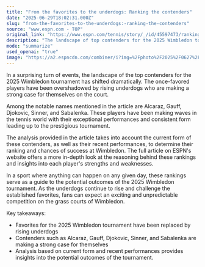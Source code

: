 ```yaml
---
title: "From the favorites to the underdogs: Ranking the contenders"
date: "2025-06-29T18:02:31.000Z"
slug: "from-the-favorites-to-the-underdogs:-ranking-the-contenders"
source: "www.espn.com - TOP"
original_link: "https://www.espn.com/tennis/story/_/id/45597473/ranking-top-contenders-2025-wimbledon-alcaraz-gauff-djokovic-sinner-sabalenka"
description: "The landscape of top contenders for the 2025 Wimbledon tournament has shifted dramatically, with rising underdogs like Alcaraz, Gauff, Djokovic, Sinner, and Sabalenka challenging the once-favored players, leading to an exciting and unpredictable competition on the grass courts."
mode: "summarize"
used_openai: "true"
image: "https://a2.espncdn.com/combiner/i?img=%2Fphoto%2F2025%2F0627%2Fr1512018_1296x729_16%2D9.jpg"
---
```


In a surprising turn of events, the landscape of the top contenders for the 2025 Wimbledon tournament has shifted dramatically. The once-favored players have been overshadowed by rising underdogs who are making a strong case for themselves on the court.

Among the notable names mentioned in the article are Alcaraz, Gauff, Djokovic, Sinner, and Sabalenka. These players have been making waves in the tennis world with their exceptional performances and consistent form leading up to the prestigious tournament.

The analysis provided in the article takes into account the current form of these contenders, as well as their recent performances, to determine their ranking and chances of success at Wimbledon. The full article on ESPN's website offers a more in-depth look at the reasoning behind these rankings and insights into each player's strengths and weaknesses.

In a sport where anything can happen on any given day, these rankings serve as a guide to the potential outcomes of the 2025 Wimbledon tournament. As the underdogs continue to rise and challenge the established favorites, fans can expect an exciting and unpredictable competition on the grass courts of Wimbledon.

Key takeaways:
- Favorites for the 2025 Wimbledon tournament have been replaced by rising underdogs
- Contenders such as Alcaraz, Gauff, Djokovic, Sinner, and Sabalenka are making a strong case for themselves
- Analysis based on current form and recent performances provides insights into the potential outcomes of the tournament.